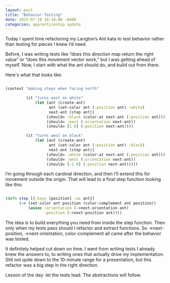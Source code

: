 ```yaml
---
layout: post
title: "Behavior Testing"
date: 2025-07-10 16:18:00 -0400
categories: apprenticeship update
---
```


Today I spent time refactoring my Langton’s Ant kata to test behavior rather
than testing for pieces I knew I’d need.

Before, I was writing tests like “does this direction map return the right
value” or “does this movement vector work,” but I was getting ahead of myself.
Now, I start with what the ant should do, and build out from there.

Here's what that looks like:

```clojure

(context "making steps when facing north"

         (it "turns east on white"
             (let [ant (create-ant)
                   ant (set-color ant (:position ant) :white)
                   next-ant (step ant)]
                  (should= :black (color-at next-ant (:position ant)))
                  (should= :east (:orientation next-ant))
                  (should= [1 0] (:position next-ant))))

         (it "turns west on black"
             (let [ant (create-ant)
                   ant (set-color ant (:position ant) :black)
                   next-ant (step ant)]
                  (should= :white (color-at next-ant (:position ant)))
                  (should= :west (:orientation next-ant))
                  (should= [-1 0] (:position next-ant)))))


```

I’m going through each cardinal direction, and then I’ll extend this for
movement outside the origin. That will lead to a final step function looking
like this:

```clojure

(defn step [{:keys [position] :as ant}]
      (-> (set-color ant position (color-complement ant position))
          (assoc :orientation (->next-orientation ant)
                 :position (->next-position ant))))

```

The idea is to build everything you need from inside the step function. Then
only when my tests pass should I refactor and extract functions. So
->next-position, ->next-orientation, color-complement all came after the
behavior was tested.

It definitely helped cut down on time. I went from writing tests I already
knew the answers to, to writing ones that actually drive my implementation.
Still not quite down to the 10-minute range for a presentation, but this
refactor was a big step in the right direction.

Lesson of the day: let the tests lead. The abstractions will follow.